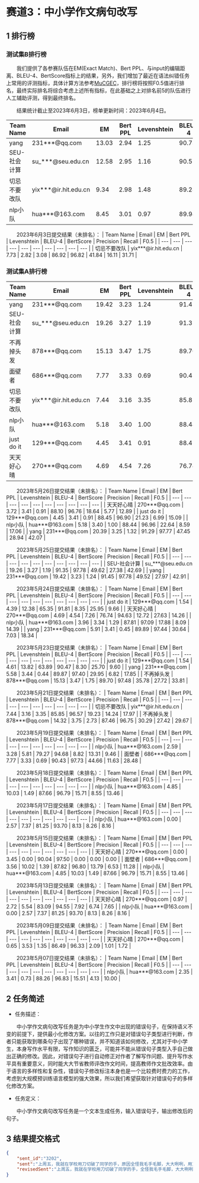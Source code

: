 # 赛道3：中小学作文病句改写

## 1 排行榜

### 测试集B排行榜

&emsp;&emsp;我们提供了各参赛队伍在EM(Exact Match)、Bert PPL、与input的编辑距离、BLEU-4、BertScore指标上的结果，另外，我们增加了最近在语法纠错任务上常用的评测指标，具体计算方法参考[MuCGEC](https://github.com/HillZhang1999/MuCGEC/tree/main/scorers/ChERRANT?spm=5176.12282016.0.0.7a106b1dPaf6TP)，排行榜将按照F0.5值进行排名，最终实际排名将综合考虑上述所有指标，在此基础之上对排名前5的队伍进行人工辅助评测，得到最终排名。

&emsp;&emsp;结果统计截止至2023年6月3日，榜单更新时间：2023年6月4日。

| Team Name | Email | EM | Bert PPL | Levenshtein | BLEU-4 | BertScore | Precision | Recall | F0.5 |
| --- | --- | --- | --- | --- | --- | --- | --- | --- | --- |
| yang | 231***@qq.com | 13.03 | 2.94 | 1.25 | 90.73 | 97.63 | 47.68 | 24.67 | 40.18 |
| SEU-社会计算 | su\_\*\*\*@seu.edu.cn | 12.58 | 2.95 | 1.16 | 90.57 | 97.63 | 46.91 | 23.54 | 39.14 |
| 切忌不要改队 | yix***@ir.hit.edu.cn | 9.34 | 2.98 | 1.48 | 89.28 | 97.49 | 55.06 | 17.82 | 38.83 |
| nlp小队 | hua***@163.com | 8.45 | 3.01 | 0.97 | 89.94 | 97.51 | 41.77 | 15.07 | 30.84 |


&emsp;&emsp;2023年6月3日提交结果（未排名）：
| Team Name | Email | EM | Bert PPL | Levenshtein | BLEU-4 | BertScore | Precision | Recall | F0.5 |
| --- | --- | --- | --- | --- | --- | --- | --- | --- | --- |
| 切忌不要改队 | yix***@ir.hit.edu.cn | 7.73 | 2.82 | 3.08 | 86.92 | 96.82 | 41.84 | 16.11 | 31.71 |


### 测试集A排行榜

| Team Name | Email | EM | Bert PPL | Levenshtein | BLEU-4 | BertScore | Precision | Recall | F0.5 |
| --- | --- | --- | --- | --- | --- | --- | --- | --- | --- |
| yang | 231***@qq.com | 19.42 | 3.23 | 1.24 | 91.45 | 97.78 | 49.52 | 27.97 | 42.91 |
| SEU-社会计算 | su\_\*\*\*@seu.edu.cn | 19.26 | 3.27 | 1.19 | 91.35 | 97.78 | 49.62 | 27.38 | 42.69 |
| 不再掉头发 | 878***@qq.com | 15.13 | 3.47 | 1.75 | 89.70 | 97.48 | 35.78 | 27.72 | 33.81 |
| 面壁者 | 686***@qq.com | 7.77 | 3.33 | 0.69 | 90.43 | 97.73 | 44.66 | 11.63 | 28.48 |
| 切忌不要改队 | yix***@ir.hit.edu.cn | 7.44 | 3.16 | 3.35 | 85.85 | 96.57 | 19.23 | 14.24 | 17.97 |
| nlp小队 | hua***@163.com | 5.18 | 3.40 | 1.00 | 88.44 | 96.96 | 22.64 | 8.59 | 17.06 |
| just do it | 129***@qq.com | 4.45 | 3.41 | 0.91 | 88.45 | 96.90 | 21.23 | 6.99 | 15.09 |
| 天天好心晴 | 270***@qq.com | 4.69 | 4.54 | 7.26 | 76.74 | 94.63 | 12.72 | 27.63 | 14.26 |


&emsp;&emsp;2023年5月26日提交结果（未排名）：
| Team Name | Email | EM | Bert PPL | Levenshtein | BLEU-4 | BertScore | Precision | Recall | F0.5 |
| --- | --- | --- | --- | --- | --- | --- | --- | --- | --- |
| 天天好心晴 | 270***@qq.com | 3.72 | 3.41 | 0.91 | 88.10 | 96.76 | 18.64 | 5.77 | 12.89 |
| just do it | 129***@qq.com | 4.45 | 3.41 | 0.91 | 88.45 | 96.90 | 21.23 | 6.99 | 15.09 |
| nlp小队 | hua***@163.com | 5.18 | 3.40 | 1.00 | 88.44 | 96.96 | 22.64 | 8.59 | 17.06 |
| yang | 231***@qq.com | 20.39 | 3.25 | 1.32 | 91.29 | 97.77 | 47.45 | 28.94 | 42.07 |

&emsp;&emsp;2023年5月25日提交结果（未排名）：
| Team Name | Email | EM | Bert PPL | Levenshtein | BLEU-4 | BertScore | Precision | Recall | F0.5 |
| --- | --- | --- | --- | --- | --- | --- | --- | --- | --- |
| SEU-社会计算 | su\_\*\*\*@seu.edu.cn | 19.26 | 3.27 | 1.19 | 91.35 | 97.78 | 49.62 | 27.38 | 42.69 |
| yang | 231***@qq.com | 19.42 | 3.23 | 1.24 | 91.45 | 97.78 | 49.52 | 27.97 | 42.91 |

&emsp;&emsp;2023年5月24日提交结果（未排名）：
| Team Name | Email | EM | Bert PPL | Levenshtein | BLEU-4 | BertScore | Precision | Recall | F0.5 |
| --- | --- | --- | --- | --- | --- | --- | --- | --- | --- |
| just do it | 129***@qq.com | 1.54 | 4.39 | 12.38 | 65.35 | 91.81 | 8.35 | 25.95 | 9.66 |
| 天天好心晴 | 270***@qq.com | 4.69 | 4.54 | 7.26 | 76.74 | 94.63 | 12.72 | 27.63 | 14.26 |
| nlp小队 | hua***@163.com | 3.96 | 3.34 | 1.29 | 87.81 | 97.09 | 17.88 | 8.09 | 14.39 |
| yang | 231***@qq.com | 5.91 | 3.41 | 0.45 | 89.89 | 97.44 | 30.64 | 7.03 | 18.34 |

&emsp;&emsp;2023年5月23日提交结果（未排名）：
| Team Name | Email | EM | Bert PPL | Levenshtein | BLEU-4 | BertScore | Precision | Recall | F0.5 |
| --- | --- | --- | --- | --- | --- | --- | --- | --- | --- |
| just do it | 129***@qq.com | 1.54 | 4.61 | 13.82 | 63.89 | 90.47 | 8.30 | 25.70 | 9.60 |
| yang | 231***@qq.com | 5.58 | 3.44 | 0.44 | 89.87 | 97.40 | 29.95 | 6.82 | 17.85 |
| 不再掉头发 | 878***@qq.com | 15.13 | 3.47 | 1.75 | 89.70 | 97.48 | 35.78 | 27.72 | 33.81 |

&emsp;&emsp;2023年5月21日提交结果（未排名）：
| Team Name | Email | EM | Bert PPL | Levenshtein | BLEU-4 | BertScore | Precision | Recall | F0.5 |
| --- | --- | --- | --- | --- | --- | --- | --- | --- | --- |
| 切忌不要改队 | yix***@ir.hit.edu.cn | 7.44 | 3.16 | 3.35 | 85.85 | 96.57 | 19.23 | 14.24 | 17.97 |
| 不再掉头发 | 878***@qq.com | 14.32 | 3.75 | 2.73 | 87.46 | 96.75 | 30.29 | 27.42 | 29.67 |

&emsp;&emsp;2023年5月19日提交结果（未排名）：
| Team Name | Email | EM | Bert PPL | Levenshtein | BLEU-4 | BertScore | Precision | Recall | F0.5 |
| --- | --- | --- | --- | --- | --- | --- | --- | --- | --- |
| nlp小队 | hua***@163.com | 2.59 | 3.28 | 5.81 | 79.27 | 94.68 | 8.82 | 13.31 | 9.46 |
| 面壁者 | 686***@qq.com | 7.77 | 3.33 | 0.69 | 90.43 | 97.73 | 44.66 | 11.63 | 28.48 |


&emsp;&emsp;2023年5月18日提交结果（未排名）：
| Team Name | Email | EM | Bert PPL | Levenshtein | BLEU-4 | BertScore | Precision | Recall | F0.5 |
| --- | --- | --- | --- | --- | --- | --- | --- | --- | --- |
| nlp小队 | hua***@163.com | 4.85 | 10.03 | 1.49 | 87.66 | 96.79 | 15.71 | 8.55 | 13.46 |

&emsp;&emsp;2023年5月17日提交结果（未排名）：
| Team Name | Email | EM | Bert PPL | Levenshtein | BLEU-4 | BertScore | Precision | Recall | F0.5 |
| --- | --- | --- | --- | --- | --- | --- | --- | --- | --- |
| nlp小队 | hua***@163.com | 0.00 | 2.57 | 7.37 | 81.25 | 93.70 | 8.13 | 8.26 | 8.16 |

&emsp;&emsp;2023年5月15日提交结果（未排名）：
| Team Name | Email | EM | Bert PPL | Levenshtein | BLEU-4 | BertScore | Precision | Recall | F0.5 |
| --- | --- | --- | --- | --- | --- | --- | --- | --- | --- |
| 天天好心晴 | 270***@qq.com | 0.00 | 3.45 | 0.00 | 90.04 | 97.50 | 0.00 | 0.00 | 0.00 |
| 面壁者 | 686***@qq.com | 3.56 | 10.02 | 1.39 | 87.82 | 96.80 | 13.79 | 6.53 | 11.28 |
| nlp小队 | hua***@163.com | 4.85 | 10.03 | 1.49 | 87.66 | 96.79 | 15.71 | 8.55 | 13.46 |

&emsp;&emsp;2023年5月13日提交结果（未排名）：
| Team Name | Email | EM | Bert PPL | Levenshtein | BLEU-4 | BertScore | Precision | Recall | F0.5 |
| --- | --- | --- | --- | --- | --- | --- | --- | --- | --- |
| 天天好心晴 | 270***@qq.com | 0.97 | 2.72 | 5.54 | 83.09 | 94.55 | 7.92 | 6.74 | 7.65 |
| nlp小队 | hua***@163.com | 0.00 | 2.57 | 7.37 | 81.25 | 93.70 | 8.13 | 8.26 | 8.16 |

&emsp;&emsp;2023年5月09日提交结果（未排名）：
| Team Name | Email | EM | Bert PPL | Levenshtein | BLEU-4 | BertScore | Precision | Recall | F0.5 |
| --- | --- | --- | --- | --- | --- | --- | --- | --- | --- |
| 天天好心晴 | 270***@qq.com | 0.65 | 3.53 | 1.35 | 86.49 | 96.33 | 2.09 | 1.01 | 1.72 |

&emsp;&emsp;2023年5月07日提交结果（未排名）：
| Team Name | Email | EM | Bert PPL | Levenshtein | BLEU-4 | BertScore | Precision | Recall | F0.5 |
| --- | --- | --- | --- | --- | --- | --- | --- | --- | --- |
| nlp小队 | hua***@163.com | 2.35 | 3.41 | 0.73 | 88.26 | 96.83 | 15.51 | 4.13 | 10.00 |


## 2 任务简述

- 任务描述：

&emsp;&emsp;中小学作文病句改写任务是为中小学生作文中出现的错误句子，在保持语义不变的前提下，提供最小化修改方案。以往的工作只是对错误句子类型进行判断，作者只能获取到哪条句子出现了哪种错误，并不知道该如何修改，尤其对于中小学生，本身写作水平有限，写作知识的匮乏，可能并不能从错误句子类型入手自己做出正确的修改。因此，对错误句子进行自动修正对作者了解写作问题、提升写作水平具有重要意义，同时能大大节省教师评改作文时间，提高教师作文批改效率。由于语言的多样性和复杂性，错误句子修改标注本身也是一个比较费时费力的工作，考虑到大规模预训练语言模型的强大效果，所以我们希望获取针对错误句子的多样化修改方案。

- 任务定义：

&emsp;&emsp;中小学作文病句改写任务是一个文本生成任务，输入错误句子，输出修改后的句子。

## 3 结果提交格式

```json
{
    "sent_id":"3202",
    "sent":"上周五，我就在学校用刀切破了同学的手，原因全怪我毛手毛脚，大大咧咧，用刀太快。",
    "revisedSent":"上周五，我就在学校用刀切破了同学的手，全怪我毛手毛脚，大大咧咧，用刀太快。"
}
```
